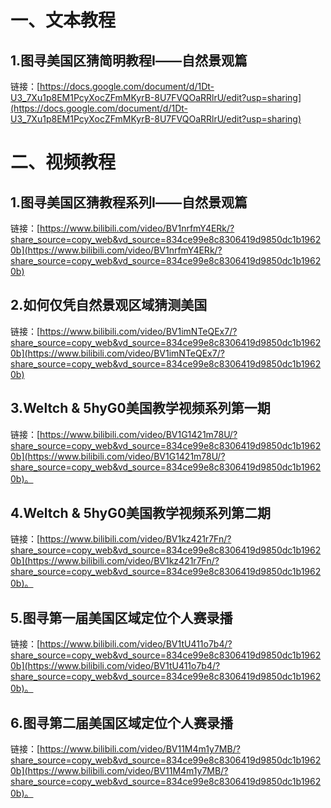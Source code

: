 # 一、文本教程
## 1.图寻美国区猜简明教程Ⅰ——自然景观篇
链接：[https://docs.google.com/document/d/1Dt-U3_7Xu1p8EM1PcyXocZFmMKyrB-8U7FVQOaRRlrU/edit?usp=sharing](https://docs.google.com/document/d/1Dt-U3_7Xu1p8EM1PcyXocZFmMKyrB-8U7FVQOaRRlrU/edit?usp=sharing)

# 二、视频教程
## 1.图寻美国区猜教程系列Ⅰ——自然景观篇
链接：[https://www.bilibili.com/video/BV1nrfmY4ERk/?share_source=copy_web&vd_source=834ce99e8c8306419d9850dc1b19620b](https://www.bilibili.com/video/BV1nrfmY4ERk/?share_source=copy_web&vd_source=834ce99e8c8306419d9850dc1b19620b)

## 2.如何仅凭自然景观区域猜测美国
链接：[https://www.bilibili.com/video/BV1imNTeQEx7/?share_source=copy_web&vd_source=834ce99e8c8306419d9850dc1b19620b](https://www.bilibili.com/video/BV1imNTeQEx7/?share_source=copy_web&vd_source=834ce99e8c8306419d9850dc1b19620b)

## 3.Weltch & 5hyG0美国教学视频系列第一期
链接：[https://www.bilibili.com/video/BV1G1421m78U/?share_source=copy_web&vd_source=834ce99e8c8306419d9850dc1b19620b](https://www.bilibili.com/video/BV1G1421m78U/?share_source=copy_web&vd_source=834ce99e8c8306419d9850dc1b19620b)。

## 4.Weltch & 5hyG0美国教学视频系列第二期
链接：[https://www.bilibili.com/video/BV1kz421r7Fn/?share_source=copy_web&vd_source=834ce99e8c8306419d9850dc1b19620b](https://www.bilibili.com/video/BV1kz421r7Fn/?share_source=copy_web&vd_source=834ce99e8c8306419d9850dc1b19620b)。

## 5.图寻第一届美国区域定位个人赛录播
链接：[https://www.bilibili.com/video/BV1tU411o7b4/?share_source=copy_web&vd_source=834ce99e8c8306419d9850dc1b19620b](https://www.bilibili.com/video/BV1tU411o7b4/?share_source=copy_web&vd_source=834ce99e8c8306419d9850dc1b19620b)。

## 6.图寻第二届美国区域定位个人赛录播
链接：[https://www.bilibili.com/video/BV11M4m1y7MB/?share_source=copy_web&vd_source=834ce99e8c8306419d9850dc1b19620b](https://www.bilibili.com/video/BV11M4m1y7MB/?share_source=copy_web&vd_source=834ce99e8c8306419d9850dc1b19620b)。

